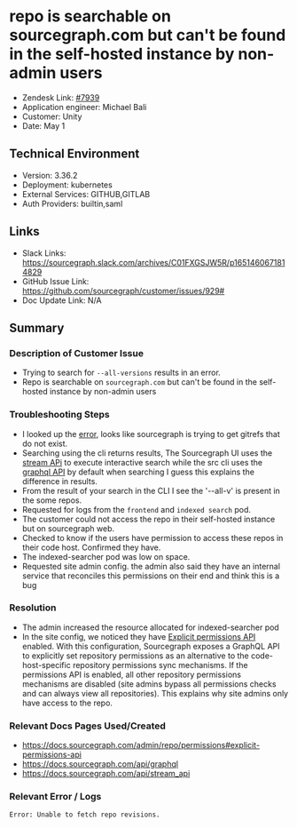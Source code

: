 
# repo is searchable on sourcegraph.com but can't be found in the self-hosted instance by non-admin users <!-- Ticket Title  Hint: include keywords to make it searchable -->

- Zendesk Link: [#7939](https://sourcegraph.zendesk.com/agent/tickets/7939)
- Application engineer: Michael Bali
- Customer: Unity <!-- Redact if this contains personally identifying information -->
- Date: May 1

<!-- Data populated from integration, speak to Ben Gordon or Michael Bali if not working -->
<!-- During Internal team trial, fill missing data manually (we are waiting for all data to sync) -->

## Technical Environment
- Version: 3.36.2​
- Deployment: kubernetes
- External Services: GITHUB,GITLAB
- Auth Providers: builtin,saml


## Links
<!-- Data for application engineer manual entry -->
- Slack Links: https://sourcegraph.slack.com/archives/C01FXGSJW5R/p1651460671814829
- GitHub Issue Link: https://github.com/sourcegraph/customer/issues/929#
- Doc Update Link: N/A

## Summary
### Description of Customer Issue
- Trying to search for `--all-versions` results in an error.
- Repo is searchable on `sourcegraph.com` but can't be found in the self-hosted instance by non-admin users

 <!-- Ticket Title  Hint: include keywords to make it searchable . -->

### Troubleshooting Steps
- I looked up the [error](https://sourcegraph.com/github.com/sourcegraph/sourcegraph/-/blob/client/web/src/search/results/sidebar/Revisions.tsx?L82:34), looks like sourcegraph is trying to get gitrefs that do not exist.
- Searching using the cli returns results, The Sourcegraph UI uses the [stream APi](https://docs.sourcegraph.com/api/stream_api) to execute interactive search while the src cli uses the [graphql API](https://docs.sourcegraph.com/api/graphql) by default when searching I guess this explains the difference in results.
- From the result of your search in the CLI I see the '--all-v' is present in the some repos.
- Requested for logs from the `frontend`  and `indexed search` pod.
- The customer could not access the repo in their self-hosted instance but on sourcegraph web.
- Checked to know if the users have permission to access these repos in their code host. Confirmed they have.
- The indexed-searcher pod was low on space.
- Requested site admin config.
the admin also said they have an internal service that reconciles this permissions on their end and think this is a bug


### Resolution
- The admin increased the resource allocated for indexed-searcher pod 
- In the site config, we noticed they have [Explicit permissions API](https://docs.sourcegraph.com/admin/repo/permissions#explicit-permissions-api) enabled. With this configuration, Sourcegraph exposes a GraphQL API to explicitly set repository permissions as an alternative to the code-host-specific repository permissions sync mechanisms. If the permissions API is enabled, all other repository permissions mechanisms are disabled (site admins bypass all permissions checks and can always view all repositories). This explains why site admins only have access to the repo.

### Relevant Docs Pages Used/Created
- https://docs.sourcegraph.com/admin/repo/permissions#explicit-permissions-api
- https://docs.sourcegraph.com/api/graphql
- https://docs.sourcegraph.com/api/stream_api
### Relevant Error / Logs
<!-- Please redact keys, tokens, and personal identifying information -->
`Error: Unable to fetch repo revisions.`

<!-- Once complete, upload a copy to https://github.com/sourcegraph/support-tools-internal/tree/main/resolved-tickets as a .md file -->
<!-- Name the file 7939.md -->
